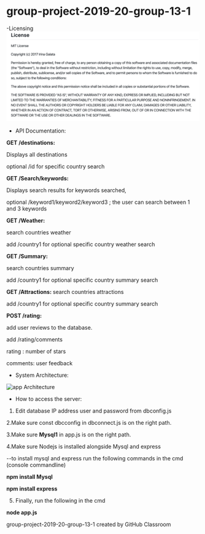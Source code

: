 # group-project-2019-20-group-13-1
-Licensing
![](BubblePickLicence.png)

- API Documentation:

<b> GET /destinations:</b>

Displays all destinations

optional /id for specific country search

<b>GET /Search/keywords:</b>

Displays search results for keywords searched,

optional /keyword1/keyword2/keyword3 ; the user can search between 1 and 3 keywords

<b>GET /Weather:</b> 

search countries weather 

add /country1 for optional specific country weather search

<b> GET /Summary:</b>

search countries summary

add /country1 for optional specific country summary search

<b>GET /Attractions: </b>
search countries attractions

add /country1 for optional specific country summary search

<b> POST /rating: </b>

add user reviews to the database.

add /rating/comments 

rating : number of stars

comments: user feedback

- System Architecture:

<img width="615" alt="app Architecture" src="https://user-images.githubusercontent.com/56381845/77708495-26962700-6fc0-11ea-9ebd-93e7732c39ab.png">

- How to access the server:

1. Edit database IP address user and password from dbconfig.js

2.Make sure const dbcconfig in dbconnect.js is on the right path.

3.Make sure <b>Mysql1</b> in app.js is on the right path.

4.Make sure Nodejs is installed alongside Mysql and express 

--to install mysql and express run the following commands in the cmd (console commandline)

<b>npm install Mysql</b>

<b> npm install express</b>

5. Finally, run the following in the cmd

<b>node app.js</b>

group-project-2019-20-group-13-1 created by GitHub Classroom

